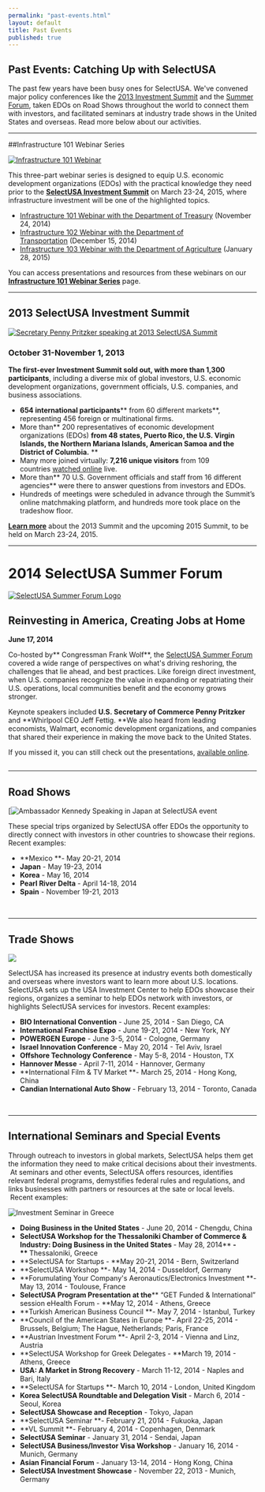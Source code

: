 ```yaml
---
permalink: "past-events.html"
layout: default
title: Past Events
published: true
---
```


## Past Events: Catching Up with SelectUSA

The past few years have been busy ones for SelectUSA. We've convened major policy conferences like the [2013 Investment Summit](http://www.selectusasummit.com) and the [Summer Forum](selectusa-summer-forum.html), taken EDOs on Road Shows throughout the world to connect them with investors, and facilitated seminars at industry trade shows in the United States and overseas. Read more below about our activities.

* * *

##Infrastructure 101 Webinar Series

<span class="imgright">[![Infrastructure 101 Webinar](images/selectusa_infrastructure_101_webinar_2014-11-24_page_01_0-300x225.jpg "Infrastructure 101 Webinar")](/infrastructure-101-webinar-series)</span>

This three-part webinar series is designed to equip U.S. economic development organizations (EDOs) with the practical knowledge they need prior to the&nbsp;**[SelectUSA Investment Summit](http://www.selectusasummit.com/)**&nbsp;on March 23-24, 2015, where infrastructure investment will be one of the highlighted topics.

*   [Infrastructure 101 Webinar with the Department of Treasury](/infrastructure-101-webinar-series#Inf101)&nbsp;(November 24, 2014)
*   [Infrastructure 102 Webinar with the Department of Transportation](/infrastructure-101-webinar-series#Inf102)&nbsp;(December 15, 2014)
*   [Infrastructure 103 Webinar with the Department of Agriculture](/infrastructure-101-webinar-series#Inf103)&nbsp;(January 28, 2015)

You can access presentations and resources from these webinars on our **[Infrastructure 101 Webinar Series](/infrastructure-101-webinar-series)** page.


* * *

## 2013 SelectUSA Investment Summit

<span class="imgright">[![Secretary Penny Pritzker speaking at 2013 SelectUSA Summit](images/pritzker_closeup_speaking-300x225.jpg "Secretary Penny Pritzker speaking at 2013 SelectUSA Summit")](http://www.selectusasummit.com/)</span>

### October 31-November 1, 2013

**The first-ever Investment Summit sold out, with more than 1,300 participants**, including a diverse mix of global investors, U.S. economic development organizations, government officials, U.S. companies, and business associations.&nbsp;

*   **654 international participants****&nbsp;from 60 different markets**, representing 456 foreign or multinational firms.
*   More than**&nbsp;200 representatives of economic development organizations (EDOs)&nbsp;**from 48 states, Puerto Rico, the U.S. Virgin Islands, the Northern Mariana Islands, American Samoa and the District of Columbia.**&nbsp;**
*   Many more joined virtually:&nbsp;**7,216 unique visitors**&nbsp;from 109 countries&nbsp;[watched online](http://new.livestream.com/accounts/4828334/selectUSA2013)&nbsp;live.
*   More than**&nbsp;70 U.S. Government officials and staff from 16 different agencies**&nbsp;were there to answer questions from investors and EDOs.&nbsp;
*   Hundreds of meetings were scheduled in advance through the Summit’s online matchmaking platform, and hundreds more took place on the tradeshow floor.

**[Learn more](http://www.selectusasummit.com)** about the 2013 Summit and the upcoming 2015 Summit, to be held on March 23-24, 2015.

* * *

# 2014 SelectUSA Summer Forum

<span class="imgright">[![SelectUSA Summer Forum Logo](images/summer_forum_logo-422x155.png "SelectUSA Summer Forum Logo")](/selectusa-summer-forum)</span>

## Reinvesting in America, Creating Jobs at Home

**June 17, 2014**

Co-hosted by** Congressman Frank Wolf**, the [SelectUSA Summer Forum](selectusa-summer-forum.html) covered a wide range of perspectives on
what's driving reshoring, the challenges that lie ahead, and best practices. Like foreign direct investment, when U.S. companies recognize the value in expanding or repatriating their U.S. operations, local communities benefit and the economy grows stronger.

Keynote speakers included **U.S.&nbsp;Secretary of Commerce Penny Pritzker** and **Whirlpool CEO Jeff Fettig. **We also heard from leading economists, Walmart, economic development organizations, and companies that shared their experience in making the move back to the United States.

<span>If you missed it, you can still check out the presentations<span>,&nbsp;[<span>available online</span>](/selectusa-summer-forum)</span><span>.</span></span>

## 

* * *
## Road Shows

<span class="imgright">[![Ambassador Kennedy Speaking in Japan at SelectUSA event](images/amb_cbk_gives_remarks_at_the_su_japan_launch_and_showcase-300x200.jpg "Ambassador Kennedy Speaking In Japan at SelectUSA event")</span>


These special trips organized by SelectUSA offer EDOs the opportunity to directly connect with investors in other countries to showcase their regions. Recent examples:

*   **Mexico **- May 20-21, 2014
*   **Japan** - May 19-23, 2014
*   **Korea** - May 16, 2014
*   **Pearl River Delta** - April 14-18, 2014
*   **Spain** - November 19-21, 2013

&nbsp;

* * *

## Trade Shows
<span class="imgright">![](images/usa_investment_center_2-300x225.jpg)</span>

SelectUSA has increased its presence at industry events both domestically and overseas where investors want to learn more about U.S. locations. SelectUSA sets up the USA Investment Center to help EDOs showcase their regions, organizes a seminar to help EDOs network with investors, or highlights SelectUSA services for investors. Recent examples:

*   **BIO International Convention** - June 25, 2014 - San Diego, CA
*   **International Franchise Expo** - June 19-21, 2014 - New York, NY
*   **POWERGEN Europe** - June 3-5, 2014 - Cologne, Germany
*   **Israel Innovation Conference** - May 20, 2014 - Tel Aviv, Israel
*   **Offshore Technology Conference** - May 5-8, 2014 - Houston, TX
*   **Hannover Messe** - April 7-11, 2014 - Hannover, Germany
*   **International Film &amp; TV Market **- March 25, 2014 - Hong Kong, China
*   **Candian International Auto Show** - February 13, 2014 - Toronto, Canada

&nbsp;

* * *

## International Seminars and Special Events

Through outreach to investors in global markets, SelectUSA helps them get the information they need to make critical decisions about their investments. &nbsp;At seminars and other events, SelectUSA offers resources, identifies relevant federal programs, demystifies federal rules and regulations, and links businesses with partners or resources at the sate or local levels. &nbsp;Recent examples:

<span class="imgright">![Investment Seminar in Greece](images/4355_eveth_-300x200.jpg "Investment Seminar in Greece")</span>

*   **Doing Business in the United States** - June 20, 2014 - Chengdu, China
*   **SelectUSA Workshop for the <strong><span>Thessaloniki
Chamber of Commerce &amp; Industry: Doing Business in the United States&nbsp;</span>**</strong>- May 28, 2014**<strong><span> -</span>**&nbsp;</strong>Thessaloniki, Greece
*   **SelectUSA for Startups -&nbsp;**May 20-21, 2014 - Bern, Switzerland
*   **SelectUSA Workshop **- May 14, 2014 - Dusseldorf, Germany
*   **Forumulating Your Company's Aeronautics/Electronics Investment **- May 13, 2014 - Toulouse, France
*   **SelectUSA Program Presentation at the**** “GET Funded &amp;
International” session eHealth Forum - **May 12, 2014 - Athens, Greece
*   **Turkish American Business Council **- May 7, 2014 - Istanbul, Turkey
*   **Council of the American States in Europe **- April 22-25, 2014 - Brussels, Belgium; The Hague, Netherlands; Paris, France
*   **Austrian Investment Forum **- April 2-3, 2014 - Vienna and Linz, Austria
*   **SelectUSA Workshop
for Greek Delegates - **March 19, 2014 - Athens, Greece
*   **USA: A Market in Strong Recovery** - March 11-12, 2014 - Naples and Bari, Italy
*   **SelectUSA for Startups **- March 10, 2014 - London, United Kingdom
*   **Korea SelectUSA Roundtable and Delegation Visit** - March 6, 2014 - Seoul, Korea
*   **SelectUSA Showcase and Reception** - Tokyo, Japan
*   **SelectUSA Seminar **- February 21, 2014 - Fukuoka, Japan
*   **VL Summit **- February 4, 2014 - Copenhagen, Denmark
*   **SelectUSA Seminar** - January 31, 2014 - Sendai, Japan
*   **SelectUSA Business/Investor Visa Workshop** - January 16, 2014 - Munich, Germany&nbsp;
*   **Asian Financial Forum** - January 13-14, 2014 - Hong Kong, China
*   **SelectUSA Investment Showcase** - November 22, 2013 - Munich, Germany    </div>